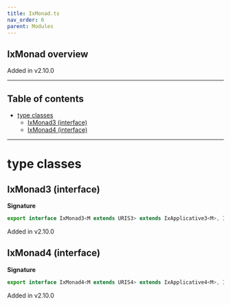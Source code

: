 ```yaml
---
title: IxMonad.ts
nav_order: 6
parent: Modules
---
```


## IxMonad overview

Added in v2.10.0

---

<h2 class="text-delta">Table of contents</h2>

- [type classes](#type-classes)
  - [IxMonad3 (interface)](#ixmonad3-interface)
  - [IxMonad4 (interface)](#ixmonad4-interface)

---

# type classes

## IxMonad3 (interface)

**Signature**

```ts
export interface IxMonad3<M extends URIS3> extends IxApplicative3<M>, IxChain3<M> {}
```

Added in v2.10.0

## IxMonad4 (interface)

**Signature**

```ts
export interface IxMonad4<M extends URIS4> extends IxApplicative4<M>, IxChain4<M> {}
```

Added in v2.10.0
